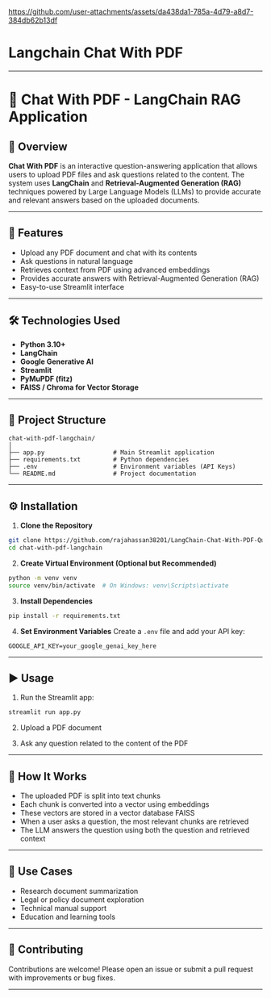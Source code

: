 
https://github.com/user-attachments/assets/da438da1-785a-4d79-a8d7-384db62b13df

# Langchain Chat With PDF

---

# 📄 Chat With PDF - LangChain RAG Application

## 🧠 Overview

**Chat With PDF** is an interactive question-answering application that allows users to upload PDF files and ask questions related to the content. The system uses **LangChain** and **Retrieval-Augmented Generation (RAG)** techniques powered by Large Language Models (LLMs) to provide accurate and relevant answers based on the uploaded documents.

---

## 🚀 Features

* Upload any PDF document and chat with its contents
* Ask questions in natural language
* Retrieves context from PDF using advanced embeddings
* Provides accurate answers with Retrieval-Augmented Generation (RAG)
* Easy-to-use Streamlit interface

---

## 🛠️ Technologies Used

* **Python 3.10+**
* **LangChain**
* **Google Generative AI**
* **Streamlit**
* **PyMuPDF (fitz)**
* **FAISS / Chroma for Vector Storage**

---

## 📁 Project Structure

```
chat-with-pdf-langchain/
│
├── app.py                   # Main Streamlit application
├── requirements.txt         # Python dependencies
├── .env                     # Environment variables (API Keys)
└── README.md                # Project documentation
```

---

## ⚙️ Installation

1. **Clone the Repository**

```bash
git clone https://github.com/rajahassan38201/LangChain-Chat-With-PDF-Question-Answering-System.git
cd chat-with-pdf-langchain
```

2. **Create Virtual Environment (Optional but Recommended)**

```bash
python -m venv venv
source venv/bin/activate  # On Windows: venv\Scripts\activate
```

3. **Install Dependencies**

```bash
pip install -r requirements.txt
```

4. **Set Environment Variables**
   Create a `.env` file and add your API key:

```
GOOGLE_API_KEY=your_google_genai_key_here
```

---

## ▶️ Usage

1. Run the Streamlit app:

```bash
streamlit run app.py
```

2. Upload a PDF document

3. Ask any question related to the content of the PDF

---

## 🧠 How It Works

* The uploaded PDF is split into text chunks
* Each chunk is converted into a vector using embeddings
* These vectors are stored in a vector database FAISS
* When a user asks a question, the most relevant chunks are retrieved
* The LLM answers the question using both the question and retrieved context

---

## 📌 Use Cases

* Research document summarization
* Legal or policy document exploration
* Technical manual support
* Education and learning tools

---

## 🤝 Contributing

Contributions are welcome! Please open an issue or submit a pull request with improvements or bug fixes.

---


